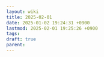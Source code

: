 ```yaml
---
layout: wiki
title: 2025-02-01
date: 2025-01-02 19:24:31 +0900
lastmod: 2025-02-01 19:25:26 +0900
tags: 
draft: true
parent: 
---
```

